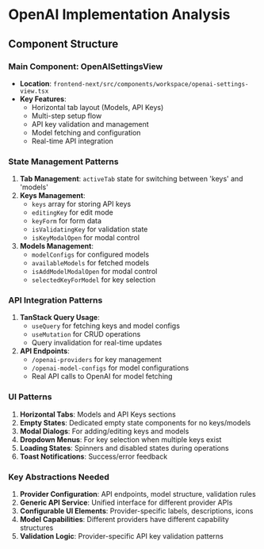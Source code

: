 # OpenAI Implementation Analysis

## Component Structure

### Main Component: OpenAISettingsView
- **Location**: `frontend-next/src/components/workspace/openai-settings-view.tsx`
- **Key Features**:
  - Horizontal tab layout (Models, API Keys)
  - Multi-step setup flow
  - API key validation and management
  - Model fetching and configuration
  - Real-time API integration

### State Management Patterns
1. **Tab Management**: `activeTab` state for switching between 'keys' and 'models'
2. **Keys Management**: 
   - `keys` array for storing API keys
   - `editingKey` for edit mode
   - `keyForm` for form data
   - `isValidatingKey` for validation state
   - `isKeyModalOpen` for modal control
3. **Models Management**:
   - `modelConfigs` for configured models
   - `availableModels` for fetched models
   - `isAddModelModalOpen` for modal control
   - `selectedKeyForModel` for key selection

### API Integration Patterns
1. **TanStack Query Usage**:
   - `useQuery` for fetching keys and model configs
   - `useMutation` for CRUD operations
   - Query invalidation for real-time updates
2. **API Endpoints**:
   - `/openai-providers` for key management
   - `/openai-model-configs` for model configurations
   - Real API calls to OpenAI for model fetching

### UI Patterns
1. **Horizontal Tabs**: Models and API Keys sections
2. **Empty States**: Dedicated empty state components for no keys/models
3. **Modal Dialogs**: For adding/editing keys and models
4. **Dropdown Menus**: For key selection when multiple keys exist
5. **Loading States**: Spinners and disabled states during operations
6. **Toast Notifications**: Success/error feedback

### Key Abstractions Needed
1. **Provider Configuration**: API endpoints, model structure, validation rules
2. **Generic API Service**: Unified interface for different provider APIs
3. **Configurable UI Elements**: Provider-specific labels, descriptions, icons
4. **Model Capabilities**: Different providers have different capability structures
5. **Validation Logic**: Provider-specific API key validation patterns

